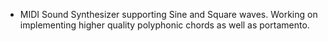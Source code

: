 - MIDI Sound Synthesizer supporting Sine and Square waves. Working on implementing higher quality polyphonic chords as well as portamento.
